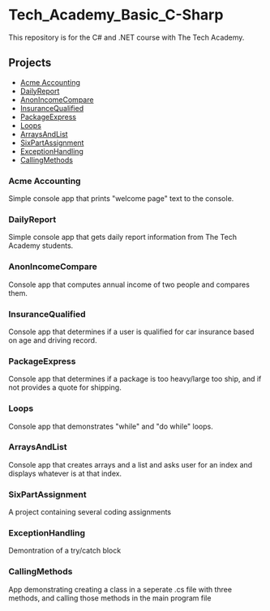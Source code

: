 # Tech_Academy_Basic_C-Sharp

This repository is for the C# and .NET course with The Tech Academy.

## Projects
- [Acme Accounting](#acme-accounting)
- [DailyReport](#dailyreport)
- [AnonIncomeCompare](#anonincomecompare)
- [InsuranceQualified](#insurancequalified)
- [PackageExpress](#packageexpress)
- [Loops](#loops)
- [ArraysAndList](#arraysandlist)
- [SixPartAssignment](#sixpartassignment)
- [ExceptionHandling](#exceptionhandling)
- [CallingMethods](#callingmethods)


### Acme Accounting
Simple console app that prints "welcome page" text to the console.

### DailyReport
Simple console app that gets daily report information from The Tech Academy students.

### AnonIncomeCompare
Console app that computes annual income of two people and compares them.

### InsuranceQualified
Console app that determines if a user is qualified for car insurance based on age and driving record.

### PackageExpress
Console app that determines if a package is too heavy/large too ship, and if not provides a quote for shipping.

### Loops
Console app that demonstrates "while" and "do while" loops.

### ArraysAndList
Console app that creates arrays and a list and asks user for an index and displays whatever is at that index.

### SixPartAssignment
A project containing several coding assignments

### ExceptionHandling
Demontration of a try/catch block

### CallingMethods
App demonstrating creating a class in a seperate .cs file with three methods, and calling those methods in the main program file
